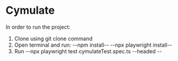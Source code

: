 # Cymulate

In order to run the project:
1. Clone using git clone command
2. Open terminal and run:
  --npm install--
  --npx playwright install--
3. Run --npx playwright test cymulateTest.spec.ts --headed --
